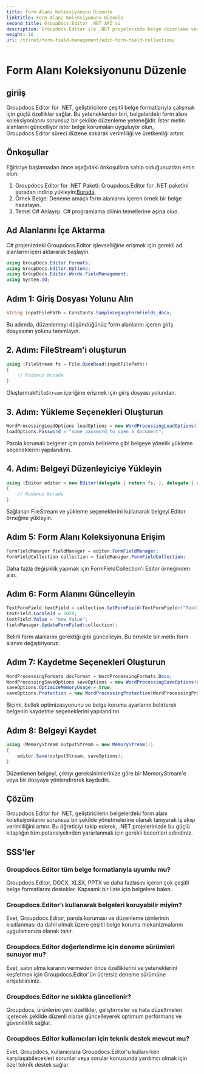 ```yaml
---
title: Form Alanı Koleksiyonunu Düzenle
linktitle: Form Alanı Koleksiyonunu Düzenle
second_title: GroupDocs.Editor .NET API'si
description: Groupdocs.Editor ile .NET projelerinde belge düzenleme verimliliğini artırın. Form alanı koleksiyonlarını sorunsuz bir şekilde değiştirin.
weight: 10
url: /tr/net/form-field-management/edit-form-field-collection/
---
```


# Form Alanı Koleksiyonunu Düzenle

## giriiş
Groupdocs.Editor for .NET, geliştiricilere çeşitli belge formatlarıyla çalışmak için güçlü özellikler sağlar. Bu yeteneklerden biri, belgelerdeki form alanı koleksiyonlarını sorunsuz bir şekilde düzenleme yeteneğidir. İster metin alanlarını güncelliyor ister belge korumaları uyguluyor olun, Groupdocs.Editor süreci düzene sokarak verimliliği ve üretkenliği artırır.
## Önkoşullar
Eğiticiye başlamadan önce aşağıdaki önkoşullara sahip olduğunuzdan emin olun:
1.  Groupdocs.Editor for .NET Paketi: Groupdocs.Editor for .NET paketini şuradan indirip yükleyin:[Burada](https://releases.groupdocs.com/editor/net/).
2. Örnek Belge: Deneme amaçlı form alanlarını içeren örnek bir belge hazırlayın.
3. Temel C# Anlayışı: C# programlama dilinin temellerine aşina olun.

## Ad Alanlarını İçe Aktarma
C# projenizdeki Groupdocs.Editor işlevselliğine erişmek için gerekli ad alanlarını içeri aktararak başlayın.
```csharp
using GroupDocs.Editor.Formats;
using GroupDocs.Editor.Options;
using GroupDocs.Editor.Words.FieldManagement;
using System.IO;
```
## Adım 1: Giriş Dosyası Yolunu Alın
```csharp
string inputFilePath = Constants.SampleLegacyFormFields_docx;
```
Bu adımda, düzenlemeyi düşündüğünüz form alanlarını içeren giriş dosyasının yolunu tanımlayın.
## 2. Adım: FileStream'i oluşturun
```csharp
using (FileStream fs = File.OpenRead(inputFilePath))
{
    // Kodunuz burada
}
```
 Oluşturmak`FileStream` içeriğine erişmek için giriş dosyası yolundan.
## 3. Adım: Yükleme Seçenekleri Oluşturun
```csharp
WordProcessingLoadOptions loadOptions = new WordProcessingLoadOptions();
loadOptions.Password = "some_password_to_open_a_document";
```
Parola korumalı belgeler için parola belirleme gibi belgeye yönelik yükleme seçeneklerini yapılandırın.
## 4. Adım: Belgeyi Düzenleyiciye Yükleyin
```csharp
using (Editor editor = new Editor(delegate { return fs; }, delegate { return loadOptions; }))
{
    // Kodunuz burada
}
```
Sağlanan FileStream ve yükleme seçeneklerini kullanarak belgeyi Editor örneğine yükleyin.
## Adım 5: Form Alanı Koleksiyonuna Erişim
```csharp
FormFieldManager fieldManager = editor.FormFieldManager;
FormFieldCollection collection = fieldManager.FormFieldCollection;
```
Daha fazla değişiklik yapmak için FormFieldCollection'ı Editor örneğinden alın.
## Adım 6: Form Alanını Güncelleyin
```csharp
TextFormField textField = collection.GetFormField<TextFormField>("Text1");
textField.LocaleId = 1029;
textField.Value = "new Value";
fieldManager.UpdateFormFiled(collection);
```
Belirli form alanlarını gerektiği gibi güncelleyin. Bu örnekte bir metin form alanını değiştiriyoruz.
## Adım 7: Kaydetme Seçenekleri Oluşturun
```csharp
WordProcessingFormats docFormat = WordProcessingFormats.Docx;
WordProcessingSaveOptions saveOptions = new WordProcessingSaveOptions(docFormat);
saveOptions.OptimizeMemoryUsage = true;
saveOptions.Protection = new WordProcessingProtection(WordProcessingProtectionType.AllowOnlyFormFields, "write_password");
```
Biçimi, bellek optimizasyonunu ve belge koruma ayarlarını belirterek belgenin kaydetme seçeneklerini yapılandırın.
## Adım 8: Belgeyi Kaydet
```csharp
using (MemoryStream outputStream = new MemoryStream())
{
    editor.Save(outputStream, saveOptions);
}
```
Düzenlenen belgeyi, çıktıyı gereksinimlerinize göre bir MemoryStream'e veya bir dosyaya yönlendirerek kaydedin.

## Çözüm
Groupdocs.Editor for .NET, geliştiricilerin belgelerdeki form alanı koleksiyonlarını sorunsuz bir şekilde yönetmelerine olanak tanıyarak iş akışı verimliliğini artırır. Bu öğreticiyi takip ederek, .NET projelerinizde bu güçlü kitaplığın tüm potansiyelinden yararlanmak için gerekli becerileri edindiniz.

## SSS'ler
### Groupdocs.Editor tüm belge formatlarıyla uyumlu mu?
Groupdocs.Editor, DOCX, XLSX, PPTX ve daha fazlasını içeren çok çeşitli belge formatlarını destekler. Kapsamlı bir liste için belgelere bakın.
### Groupdocs.Editor'ı kullanarak belgeleri koruyabilir miyim?
Evet, Groupdocs.Editor, parola koruması ve düzenleme izinlerinin kısıtlanması da dahil olmak üzere çeşitli belge koruma mekanizmalarını uygulamanıza olanak tanır.
### Groupdocs.Editor değerlendirme için deneme sürümleri sunuyor mu?
Evet, satın alma kararını vermeden önce özelliklerini ve yeteneklerini keşfetmek için Groupdocs.Editor'ün ücretsiz deneme sürümüne erişebilirsiniz.
### Groupdocs.Editor ne sıklıkta güncellenir?
Groupdocs, ürünlerini yeni özellikler, geliştirmeler ve hata düzeltmeleri içerecek şekilde düzenli olarak güncelleyerek optimum performans ve güvenilirlik sağlar.
### Groupdocs.Editor kullanıcıları için teknik destek mevcut mu?
Evet, Groupdocs, kullanıcılara Groupdocs.Editor'u kullanırken karşılaşabilecekleri sorunlar veya sorular konusunda yardımcı olmak için özel teknik destek sağlar.